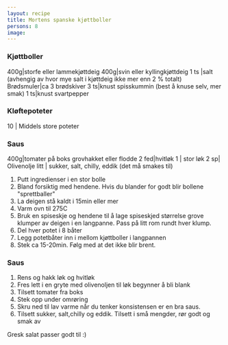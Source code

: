 ```yaml
---
layout: recipe
title: Mortens spanske kjøttboller
persons: 8
image: 
---
```


### Kjøttboller

400g|storfe eller lammekjøttdeig
400g|svin eller kyllingkjøttdeig
1 ts |salt (avhengig av hvor mye salt i kjøttdeig ikke mer enn 2 % totalt)
Brødsmuler|ca 3 brødskiver
3 ts|knust spisskummin (best å knuse selv, mer smak)
1 ts|knust svartpepper

### Kløftepoteter

10 | Middels store poteter

### Saus

400g|tomater på boks grovhakket eller flodde
2 fed|hvitløk
1 | stor løk
2 sp| Olivenolje
litt | sukker, salt, chilly, eddik (det må smakes til)

<!-- ad -->
1. Putt ingredienser i en stor bolle
2. Bland forsiktig med hendene. Hvis du blander for godt blir bollene "sprettballer"
3. La deigen stå kaldt i 15min eller mer
4. Varm ovn til 275C
5. Bruk en spiseskje og hendene til å lage spiseskjed størrelse grove klumper av deigen i en langpanne. Pass på litt rom rundt hver klump.
6. Del hver potet i 8 båter
7. Legg potetbåter inn i mellom kjøttboller i langpannen
8. Stek ca 15-20min. Følg med at det ikke blir brent.

### Saus
1. Rens og hakk løk og hvitløk
2. Fres lett i en gryte med olivenoljen til løk begynner å bli blank
3. Tilsett tomater fra boks
4. Stek opp under omrøring
5. Skru ned til lav varme når du tenker konsistensen er en bra saus.
6. Tilsett sukker, salt,chilly og eddik. Tilsett i små mengder, rør godt og smak av

Gresk salat passer godt til :)